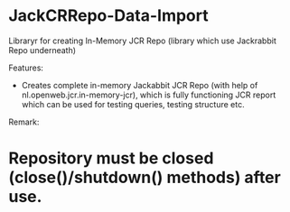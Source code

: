 # JackCRRepo-Data-Import

Libraryr for creating In-Memory JCR Repo (library which use Jackrabbit Repo underneath)

Features:
- Creates complete in-memory Jackabbit JCR Repo (with help of nl.openweb.jcr.in-memory-jcr), which is fully functioning JCR report which can be used for testing queries, testing structure etc.


Remark:
# Repository must be closed (close()/shutdown() methods) after use. 
